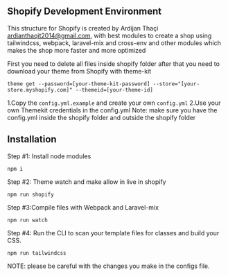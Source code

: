 ## Shopify Development Environment

This structure for Shopify is created by Ardijan Thaçi ardianthaqit2014@gmail.com,
with best modules to create a shop using tailwindcss, webpack, laravel-mix and cross-env and other modules which makes the shop more faster and more optimized


First you need to delete all files inside shopify folder after that you need to download your theme from Shopify with theme-kit 

``theme get --password=[your-theme-kit-password] --store="[your-store.myshopify.com]" --themeid=[your-theme-id]``

1.Copy the ``config.yml.example`` and create your own ``config.yml``
2.Use your own Themekit credentials in the config.yml
Note: make sure you have the config.yml inside the shopify folder and outside the shopify folder

## Installation

Step #1: Install node modules

    npm i

Step #2: Theme watch and make allow in live in shopify

    npm run shopify

Step #3:Compile files with Webpack and Laravel-mix

    npm run watch  

Step #4: Run the CLI to scan your template files for classes and build your CSS.

    npm run tailwindcss

NOTE: please be careful with the changes you make in the configs file.
